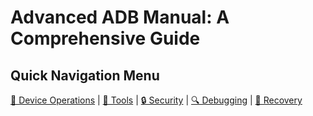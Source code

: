 ﻿# Advanced ADB Manual: A Comprehensive Guide

## Quick Navigation Menu
[📱 Device Operations](#device-management) | 
[🔧 Tools](#reverse-engineering-tools) | 
[🔒 Security](#enhanced-security-measures) | 
[🔍 Debugging](#enhanced-debugging-tools) | 
[💾 Recovery](#advanced-partition-recovery-scenarios)
